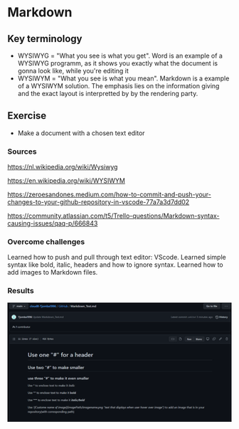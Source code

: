 # Markdown

## Key terminology
- WYSIWYG = "What you see is what you get". Word is an example of a WYSIWYG programm, as it shows you exactly what the document is gonna look like, while you're editing it
- WYSIWYM = "What you see is what you mean". Markdown is a example of a WYSIWYM solution. The emphasis lies on the information giving and the exact layout is interpretted by
by the rendering party. 

## Exercise
- Make a document with a chosen text editor

### Sources
https://nl.wikipedia.org/wiki/Wysiwyg

https://en.wikipedia.org/wiki/WYSIWYM

https://zeroesandones.medium.com/how-to-commit-and-push-your-changes-to-your-github-repository-in-vscode-77a7a3d7dd02

https://community.atlassian.com/t5/Trello-questions/Markdown-syntax-causing-issues/qaq-p/666843

### Overcome challenges
Learned how to push and pull through text editor: VScode. Learned simple syntax like bold, italic, headers and how to ignore syntax. Learned how to add images to Markdown files.

### Results

![Screenshot of Textfile](https://github.com/TechGrounds-Cloud8/cloud8-Tjomba1996/blob/main/00_includes/SS_Markdown_testFile.png "Custom Markdown Document")
